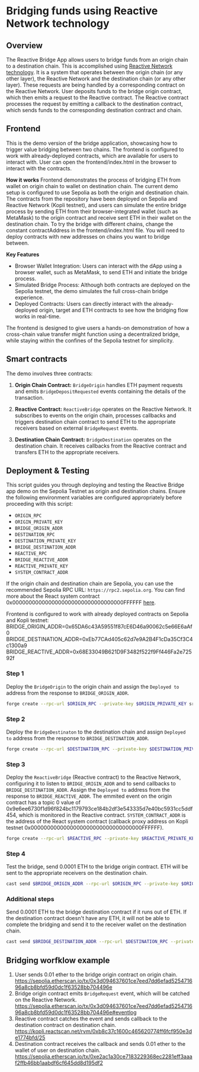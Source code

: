 # Bridging funds using Reactive Network technology 

## Overview

The Reactive Bridge App allows users to bridge funds from an origin chain to a destination chain. This is accomplished using [Reactive Network technology](https://reactive.network). It is a system that operates between the origin chain (or any other layer), the Reactive Network and the destination chain (or any other layer). These requests are being handled by a corresponding contract on the Reactive Network. User deposits funds to the bridge origin contract, which then emits a request to the Reactive contract. The Reactive contract processes the request by emitting a callback to the destination contract, which sends funds to the corresponding destination contract and chain.

## Frontend
This is the demo version of the bridge application, showcasing how to trigger value bridging between two chains. The frontend is configured to work with already-deployed contracts, which are available for users to interact with. User can open the frontend/index.html in the browser to interact with the contracts.

**How it works**
Frontend demonstrates the process of bridging ETH from wallet on origin chain to wallet on destination chain. The current demo setup is configured to use Sepolia as both the origin and destination chain. The contracts from the repository have been deployed on Sepolia and Reactive Network (Kopli testnet), and users can simulate the entire bridge process by sending ETH from their browser-integrated wallet (such as MetaMask) to the origin contract and receive sent ETH in their wallet on the destination chain. To try the bridge with different chains, change the constant contractAddress in the frontend/index.html file. You will need to deploy contracts with new addresses on chains you want to bridge between.

**Key Features**
* Browser Wallet Integration: Users can interact with the dApp using a browser wallet, such as MetaMask, to send ETH and initiate the bridge process.
* Simulated Bridge Process: Although both contracts are deployed on the Sepolia testnet, the demo simulates the full cross-chain bridge experience.
* Deployed Contracts: Users can directly interact with the already-deployed origin, target and ETH contracts to see how the bridging flow works in real-time.

The frontend is designed to give users a hands-on demonstration of how a cross-chain value transfer might function using a decentralized bridge, while staying within the confines of the Sepolia testnet for simplicity.

## Smart contracts

The demo involves three contracts:

1. **Origin Chain Contract:** `BridgeOrigin` handles ETH payment requests and emits `BridgeDepositRequested` events containing the details of the transaction.

2. **Reactive Contract:** `ReactiveBridge` operates on the Reactive Network. It subscribes to events on the origin chain, processes callbacks and triggers destination chain contract to send ETH to the appropriate receivers based on external `BridgeRequest` events.

2. **Destination Chain Contract:** `BridgeDestination` operates on the destination chain. It receives callbacks from the Reactive contract and transfers ETH to the appropriate receivers.


## Deployment & Testing

This script guides you through deploying and testing the Reactive Bridge app demo on the Sepolia Testnet as origin and destination chains. Ensure the following environment variables are configured appropriately before proceeding with this script:

* `ORIGIN_RPC`
* `ORIGIN_PRIVATE_KEY`
* `BRIDGE_ORIGIN_ADDR`
* `DESTINATION_RPC`
* `DESTINATION_PRIVATE_KEY`
* `BRIDGE_DESTINATION_ADDR`
* `REACTIVE_RPC`
* `BRIDGE_REACTIVE_ADDR`
* `REACTIVE_PRIVATE_KEY`
* `SYSTEM_CONTRACT_ADDR`

If the origin chain and destination chain are Sepolia, you can use the recommended Sepolia RPC URL: `https://rpc2.sepolia.org`. You can find more about the React system contract  0x0000000000000000000000000000000000FFFFFF [here](https://dev.reactive.network/system-contract). 

Frontend is configured to work with already deployed contracts on Sepolia and Kopli testnet:
BRIDGE_ORIGIN_ADDR=0x65DA6c43A59551f87cE6D46a90062c5e66E6aAf0
BRIDGE_DESTINATION_ADDR=0xEb77CAd405c62d7e9A2B4F1cDa35Cf3C4c1300a9
BRIDGE_REACTIVE_ADDR=0x68E33049B621D9F3482f522f9Ff446Fa2e72592f

### Step 1
Deploy the `BridgeOrigin` to the origin chain and assign the `Deployed to` address from the response to `BRIDGE_ORIGIN_ADDR`. 

```bash
forge create --rpc-url $ORIGIN_RPC --private-key $ORIGIN_PRIVATE_KEY src/reactivebridge/BridgeOrigin.sol:BridgeOrigin
```

### Step 2
Deploy the `BridgeDestinaton` to the destination chain and assign `Deployed to` address from the response to `BRIDGE_DESTINATION_ADDR`.

```bash
forge create --rpc-url $DESTINATION_RPC --private-key $DESTINATION_PRIVATE_KEY src/reactivebridge/BridgeDestination.sol:BridgeDestination --value 0.02ETH
```

### Step 3

Deploy the `ReactiveBridge` (Reactive contract) to the Reactive Network, configuring it to listen to `BRIDGE_ORIGIN_ADDR` and to send callbacks to `BRIDGE_DESTINATION_ADDR`. Assign the `Deployed to` address from the response to `BRIDGE_REACTIVE_ADDR`. The emmited event on the origin contract has a topic 0 value of 0x9e6ee6730f1d96f824bc1179793ce184b2df3e543335d7e40bc5931cc5ddf454, which is monitored in the Reactive contract. `SYSTEM_CONTRACT_ADDR` is the address of the React system contract (callback proxy address on Kopli testnet 0x0000000000000000000000000000000000FFFFFF).

```bash
forge create --rpc-url $REACTIVE_RPC --private-key $REACTIVE_PRIVATE_KEY src/reactivebridge/ReactiveBridge.sol:ReactiveBridge --constructor-args $SYSTEM_CONTRACT_ADDR $BRIDGE_ORIGIN_ADDR 0x9e6ee6730f1d96f824bc1179793ce184b2df3e543335d7e40bc5931cc5ddf454 $BRIDGE_DESTINATION_ADDR
```

### Step 4

Test the bridge, send 0.0001 ETH to the bridge origin contract. ETH will be sent to the appropriate receivers on the destination chain.

```bash
cast send $BRIDGE_ORIGIN_ADDR --rpc-url $ORIGIN_RPC --private-key $ORIGIN_PRIVATE_KEY --value 0.0001ETH
```

### Additional steps

Send 0.0001 ETH to the bridge destination contract if it runs out of ETH. If the destination contract doesn't have any ETH, it will not be able to complete the bridging and send it to the receiver wallet on the destination chain.

```bash
cast send $BRIDGE_DESTINATION_ADDR --rpc-url $DESTINATION_RPC --private-key $DESTINATION_PRIVATE_KEY --value 0.0001ETH
```


## Bridging worfklow example

1. User sends 0.01 ether to the bridge origin contract on origin chain.
https://sepolia.etherscan.io/tx/0x3d094637601ce7eed7dd6efad525471696a8cb8bfd59d0dc1f63528bb704496e
2. Bridge origin contract emits `BridgeRequest` event, which will be catched on the Reactive Network.
https://sepolia.etherscan.io/tx/0x3d094637601ce7eed7dd6efad525471696a8cb8bfd59d0dc1f63528bb704496e#eventlog
3. Reactive contract catches the event and sends callback to the destination contract on destination chain.
https://kopli.reactscan.net/rvm/0xb8c37c1600c465620774ff6fcf950e3de1774bfd/25
4. Destination contract receives the callback and sends 0.01 ether to the wallet of user on destination chain.
https://sepolia.etherscan.io/tx/0xe2ac1a30ce7183229368ec2281eff3aaaf2ffb46bb1aabdf6cf645dd8d195df2
